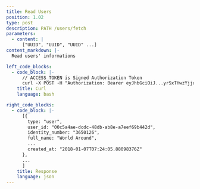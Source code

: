 ```yaml
---
title: Read Users
position: 1.02
type: post
description: PATH /users/fetch
parameters:
  - content: |
      ["UUID", "UUID", "UUID" ...]
content_markdown: |-
  Read users' informations

left_code_blocks:
  - code_block: |-
      // ACCESS_TOKEN is Signed Authorization Token
      curl -X POST -H "Authorization: Bearer eyJhbGciOiJ...yrSxTHwzYjjueAxKJt4hmj0pY" -H "Content-Type: application/json" https://api.mixin.one/users
    title: Curl
    language: bash

right_code_blocks:
  - code_block: |-
      [{
        type: "user",
        user_id: "00c5a4ae-dcdc-48db-ab8e-a7eef69b442d",
        identity_number: "3650126",
        full_name: "World Around",
        ...
        created_at: "2018-01-07T07:24:05.88098376Z"
      },
      ...
      ]
    title: Response
    language: json
---
```

